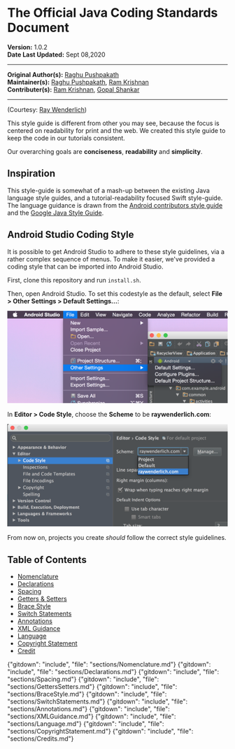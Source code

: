 # The Official Java Coding Standards Document

**Version:** 1.0.2  
**Date Last Updated:** Sept 08,2020

---

**Original Author(s):** [Raghu Pushpakath](mailto:Raghu.Pushpakath@ust-global.com)  
**Maintainer(s):** [Raghu Pushpakath](mailto:Raghu.Pushpakath@ust-global.com), [Ram Krishnan](mailto:Ram.Krishnan@yahoo.com)  
**Contributer(s):** [Ram Krishnan](mailto:ramkrishnan@yahoo.com), [Gopal Shankar](mailto:g.shankar@gmail.com)  

---

(Courtesy: [Ray Wenderlich](https://github.com/raywenderlich/java-style-guide))

This style guide is different from other you may see, because the focus is
centered on readability for print and the web. We created this style guide to
keep the code in our tutorials consistent.

Our overarching goals are __conciseness__, __readability__ and __simplicity__.

## Inspiration

This style-guide is somewhat of a mash-up between the existing Java language
style guides, and a tutorial-readability focused Swift style-guide. The language
guidance is drawn from the
[Android contributors style guide](https://source.android.com/source/code-style.html)
and the
[Google Java Style Guide](https://google-styleguide.googlecode.com/svn/trunk/javaguide.html).

## Android Studio Coding Style

It is possible to get Android Studio to adhere to these style guidelines, via
a rather complex sequence of menus. To make it easier, we've provided a coding
style that can be imported into Android Studio.

First, clone this repository and run `install.sh`.

Then, open Android Studio. To set this codestyle as the default, select
__File > Other Settings > Default Settings...__:

![Default Settings](resources/default_settings.png)

In __Editor > Code Style__, choose the __Scheme__ to be __raywenderlich.com__:

![Setting the Scheme](resources/setting_scheme.png)

From now on, projects you create _should_ follow the correct style guidelines.


## Table of Contents

- [Nomenclature](#nomenclature)
- [Declarations](#declarations)
- [Spacing](#spacing)
- [Getters & Setters](#getters--setters)
- [Brace Style](#brace-style)
- [Switch Statements](#switch-statements)
- [Annotations](#annotations)
- [XML Guidance](#xml-guidance)
- [Language](#language)
- [Copyright Statement](#copyright-statement)
- [Credit](#credits)

{"gitdown": "include", "file": "sections/Nomenclature.md"}
{"gitdown": "include", "file": "sections/Declarations.md"}
{"gitdown": "include", "file": "sections/Spacing.md"}
{"gitdown": "include", "file": "sections/GettersSetters.md"}
{"gitdown": "include", "file": "sections/BraceStyle.md"}
{"gitdown": "include", "file": "sections/SwitchStatements.md"}
{"gitdown": "include", "file": "sections/Annotations.md"}
{"gitdown": "include", "file": "sections/XMLGuidance.md"}
{"gitdown": "include", "file": "sections/Language.md"}
{"gitdown": "include", "file": "sections/CopyrightStatement.md"}
{"gitdown": "include", "file": "sections/Credits.md"}
